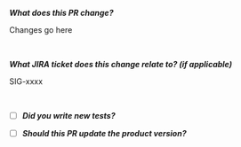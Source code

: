 _**What does this PR change?**_

Changes go here

<br>

_**What JIRA ticket does this change relate to? (if applicable)**_

SIG-xxxx

<br>

* [ ] **_Did you write new tests?_**

* [ ] **_Should this PR update the product version?_**
